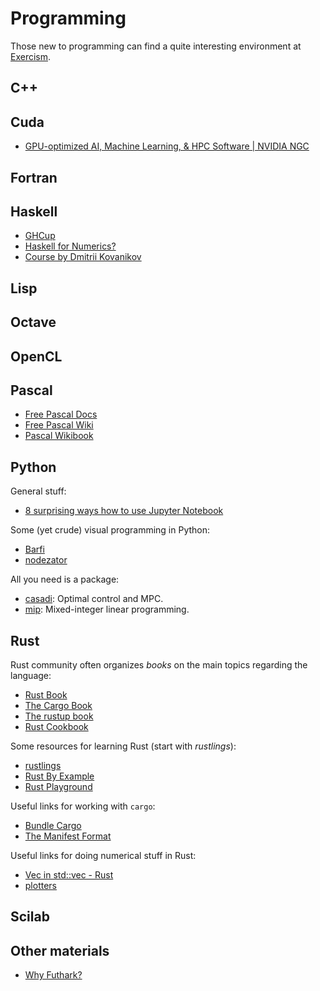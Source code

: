 # Programming

Those new to programming can find a quite interesting environment at [Exercism](https://exercism.org/).

## C++

## Cuda

- [GPU-optimized AI, Machine Learning, & HPC Software | NVIDIA NGC](https://catalog.ngc.nvidia.com/?filters=&orderBy=weightPopularDESC&query=&page=&pageSize=)

## Fortran

## Haskell

- [GHCup](https://www.haskell.org/ghcup/)
- [Haskell for Numerics?](https://idontgetoutmuch.wordpress.com/2017/06/02/1090/)
- [Course by Dmitrii Kovanikov](https://github.com/haskell-beginners-2022/course-plan)

## Lisp

## Octave

## OpenCL

## Pascal

- [Free Pascal Docs](https://www.freepascal.org/docs.html)
- [Free Pascal Wiki](https://wiki.freepascal.org/Main_Page)
- [Pascal Wikibook](https://en.wikibooks.org/wiki/Pascal_Programming)

## Python

General stuff:

- [8 surprising ways how to use Jupyter Notebook](https://mljar.com/blog/how-to-use-jupyter-notebook/)

Some (yet crude) visual programming in Python:

- [Barfi](https://barfi.readthedocs.io/en/latest/)
- [nodezator](https://nodezator.com/)

All you need is a package:

- [casadi](https://web.casadi.org/): Optimal control and MPC.
- [mip](https://www.python-mip.com/): Mixed-integer linear programming.

## Rust

Rust community often organizes *books* on the main topics regarding the language:

- [Rust Book](https://doc.rust-lang.org/book/)
- [The Cargo Book](https://doc.rust-lang.org/cargo/index.html)
- [The rustup book](https://rust-lang.github.io/rustup/index.html)
- [Rust Cookbook](https://rust-lang-nursery.github.io/rust-cookbook/intro.html)

Some resources for learning Rust (start with *rustlings*):

- [rustlings](https://github.com/rust-lang/rustlings/)
- [Rust By Example](https://doc.rust-lang.org/stable/rust-by-example/)
- [Rust Playground](https://play.rust-lang.org/)

Useful links for working with `cargo`:

- [Bundle Cargo](https://stackoverflow.com/questions/67562843/)
- [The Manifest Format](https://doc.rust-lang.org/cargo/reference/manifest.html)

Useful links for doing numerical stuff in Rust:

- [Vec in std::vec - Rust](https://doc.rust-lang.org/std/vec/struct.Vec.html)
- [plotters](https://docs.rs/plotters/latest/plotters/)

## Scilab

## Other materials

- [Why Futhark?](https://futhark-lang.org/index.html)